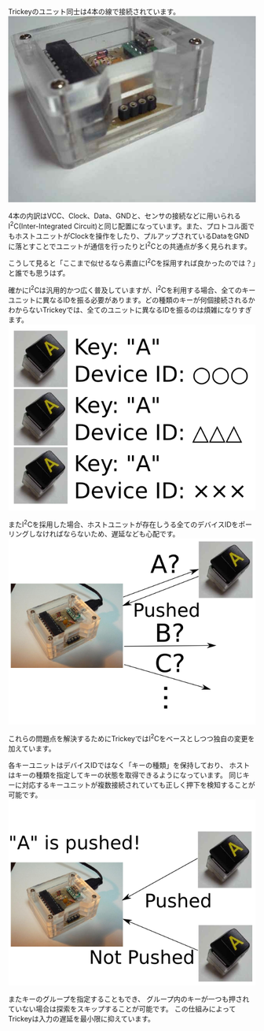 Trickeyのユニット同士は4本の線で接続されています。  
![](images/connector_5.jpg)

4本の内訳はVCC、Clock、Data、GNDと、センサの接続などに用いられるI<sup>2</sup>C(Inter-Integrated Circuit)と同じ配置になっています。また、プロトコル面でもホストユニットがClockを操作をしたり、プルアップされているDataをGNDに落とすことでユニットが通信を行ったりとI<sup>2</sup>Cとの共通点が多く見られます。

こうして見ると「ここまで似せるなら素直にI<sup>2</sup>Cを採用すれば良かったのでは？」と誰でも思うはず。

確かにI<sup>2</sup>Cは汎用的かつ広く普及していますが、I<sup>2</sup>Cを利用する場合、全てのキーユニットに異なるIDを振る必要があります。どの種類のキーが何個接続されるかわからないTrickeyでは、全てのユニットに異なるIDを振るのは煩雑になりすぎます。  
![](images/many_keys.png)

またI<sup>2</sup>Cを採用した場合、ホストユニットが存在しうる全てのデバイスIDをポーリングしなければならないため、遅延なども心配です。  
![](images/poll.png)

これらの問題点を解決するためにTrickeyではI<sup>2</sup>Cをベースとしつつ独自の変更を加えています。

各キーユニットはデバイスIDではなく「キーの種類」を保持しており、
ホストはキーの種類を指定してキーの状態を取得できるようになっています。
同じキーに対応するキーユニットが複数接続されていても正しく押下を検知することが可能です。  
![](images/conflict.png)

またキーのグループを指定することもでき、
グループ内のキーが一つも押されていない場合は探索をスキップすることが可能です。
この仕組みによってTrickeyは入力の遅延を最小限に抑えています。
